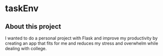 # taskEnv

## About this project

I wanted to do a personal project with Flask and improve my productivity by creating an app that fits for me and reduces my stress and overwhelm while dealing with college.
